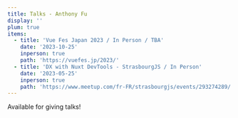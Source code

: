 ```yaml
---
title: Talks - Anthony Fu
display: ''
plum: true
items:
  - title: 'Vue Fes Japan 2023 / In Person / TBA'
    date: '2023-10-25'
    inperson: true
    path: 'https://vuefes.jp/2023/'
  - title: 'DX with Nuxt DevTools - StrasbourgJS / In Person'
    date: '2023-05-25'
    inperson: true
    path: 'https://www.meetup.com/fr-FR/strasbourgjs/events/293274289/'
---
```


<SubNav />

<div slide-enter>
  <RouterLink to="/giving-talks" op50>
    <div i-ri:presentation-line />
    Available for giving talks!
  </RouterLink>
</div>

<ListPosts type="talk" :extra="items" />
